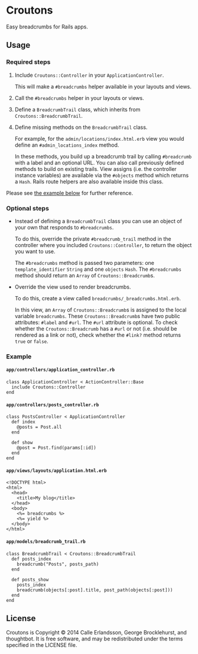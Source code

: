 Croutons
========

Easy breadcrumbs for Rails apps.

Usage
-----

### Required steps

1. Include `Croutons::Controller` in your `ApplicationController`.

   This will make a `#breadcrumbs` helper available in your layouts and views.
2. Call the `#breadcrumbs` helper in your layouts or views.
3. Define a `BreadcrumbTrail` class, which inherits from
   `Croutons::BreadcrumbTrail`.
4. Define missing methods on the `BreadcrumbTrail` class.

   For example, for the `admin/locations/index.html.erb` view you would define
   an `#admin_locations_index` method.

   In these methods, you build up a breadcrumb trail by calling `#breadcrumb`
   with a label and an optional URL. You can also call previously defined
   methods to build on existing trails. View assigns (i.e. the controller
   instance variables) are available via the `#objects` method which returns a
   `Hash`. Rails route helpers are also available inside this class.

Please see [the example below](#example) for further reference.

### Optional steps

* Instead of defining a `BreadcrumbTrail` class you can use an object of your
  own that responds to `#breadcrumbs`.

  To do this, override the private `#breadcrumb_trail` method in the controller
  where you included `Croutons::Controller`, to return the object you want to
  use.

  The `#breadcrumbs` method is passed two parameters: one `template_identifier`
  `String` and one `objects` `Hash`. The `#breadcrumbs` method should return an
  `Array` of `Croutons::Breadcrumb`s.

* Override the view used to render breadcrumbs.

  To do this, create a view called `breadcrumbs/_breadcrumbs.html.erb`.

  In this view, an `Array` of `Croutons::Breadcrumb`s is assigned to the local
  variable `breadcrumbs`. These `Croutons::Breadcrumb`s have two public
  attributes: `#label` and `#url`. The `#url` attribute is optional. To check
  whether the `Croutons::Breadcrumb` has a `#url` or not (i.e. should be
  rendered as a link or not), check whether the `#link?` method returns `true`
  or `false`.

### Example

#### `app/controllers/application_controller.rb`

    class ApplicationController < ActionController::Base
      include Croutons::Controller
    end

#### `app/controllers/posts_controller.rb`

    class PostsController < ApplicationController
      def index
        @posts = Post.all
      end

      def show
        @post = Post.find(params[:id])
      end
    end

#### `app/views/layouts/application.html.erb`

    <!DOCTYPE html>
    <html>
      <head>
        <title>My blog</title>
      </head>
      <body>
        <%= breadcrumbs %>
        <%= yield %>
      </body>
    </html>

#### `app/models/breadcrumb_trail.rb`

    class BreadcrumbTrail < Croutons::BreadcrumbTrail
      def posts_index
        breadcrumb("Posts", posts_path)
      end

      def posts_show
        posts_index
        breadcrumb(objects[:post].title, post_path(objects[:post]))
      end
    end

License
-------

Croutons is Copyright © 2014 Calle Erlandsson, George Brocklehurst, and
thoughtbot. It is free software, and may be redistributed under the terms
specified in the LICENSE file.

<!-- START /templates/footer.md -->
<!-- END /templates/footer.md -->
